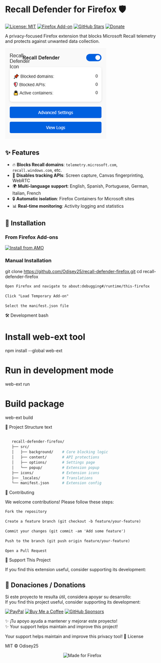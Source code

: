 # Recall Defender for Firefox 🛡️

[![License: MIT](https://img.shields.io/badge/License-MIT-yellow.svg)](LICENSE)
[![Firefox Add-on](https://img.shields.io/amo/v/recall-defender?color=orange)](https://addons.mozilla.org/firefox/addon/recall-defender/)
[![GitHub Stars](https://img.shields.io/github/stars/Odisey25/recall-defender-firefox)](https://github.com/Odisey25/recall-defender-firefox/stargazers)
[![Donate](https://img.shields.io/badge/Donate-PayPal-blue.svg)](https://paypal.me/herin2019)

A privacy-focused Firefox extension that blocks Microsoft Recall telemetry and protects against unwanted data collection.

![Extension Screenshot](assets/screenshot.png) 
## ✨ Features

- 🔥 **Blocks Recall domains**: `telemetry.microsoft.com`, `recall.windows.com`, etc.
- 🚫 **Disables tracking APIs**: Screen capture, Canvas fingerprinting, WebRTC
- 🌍 **Multi-language support**: English, Spanish, Portuguese, German, Italian, French
- 🔒 **Automatic isolation**: Firefox Containers for Microsoft sites
- 📊 **Real-time monitoring**: Activity logging and statistics

## 🚀 Installation

### From Firefox Add-ons
[![Install from AMO](https://img.shields.io/badge/Install-Firefox_Add_ons-orange?logo=firefox)](https://addons.mozilla.org/firefox/addon/recall-defender/)

### Manual Installation

git clone https://github.com/Odisey25/recall-defender-firefox.git
cd recall-defender-firefox

    Open Firefox and navigate to about:debugging#/runtime/this-firefox

    Click "Load Temporary Add-on"

    Select the manifest.json file

🛠️ Development
bash

# Install web-ext tool
npm install --global web-ext

# Run in development mode
web-ext run

# Build package
web-ext build

📂 Project Structure
text

```bash

   recall-defender-firefox/
   ├── src/
   │   ├── background/    # Core blocking logic
   │   ├── content/       # API protections
   │   ├── options/       # Settings page
   │   └── popup/         # Extension popup
   ├── icons/             # Extension icons
   ├── _locales/          # Translations
   └── manifest.json      # Extension config
 ```
🤝 Contributing

We welcome contributions! Please follow these steps:

    Fork the repository

    Create a feature branch (git checkout -b feature/your-feature)

    Commit your changes (git commit -am 'Add some feature')

    Push to the branch (git push origin feature/your-feature)

    Open a Pull Request

💖 Support This Project

If you find this extension useful, consider supporting its development:


## 💝 Donaciones / Donations

Si este proyecto te resulta útil, considera apoyar su desarrollo:  
If you find this project useful, consider supporting its development:

[![PayPal](https://img.shields.io/badge/PayPal-Donate-blue?logo=paypal&style=for-the-badge)](https://paypal.me/herin2019)
[![Buy Me a Coffee](https://img.shields.io/badge/Buy_Me_A_Coffee-FFDD00?logo=buymeacoffee&logoColor=black&style=for-the-badge)](https://www.buymeacoffee.com/Odisey25)
[![GitHub Sponsors](https://img.shields.io/badge/GitHub_Sponsors-2962FF?logo=githubsponsors&logoColor=white&style=for-the-badge)](https://github.com/sponsors/Odisey25)

✨ ¡Tu apoyo ayuda a mantener y mejorar este proyecto!  
✨ Your support helps maintain and improve this project!


Your support helps maintain and improve this privacy tool!
📜 License

MIT © Odisey25

<p align="center"> <img src="https://img.shields.io/badge/Made_for-Firefox-orange?logo=firefox" alt="Made for Firefox"> </p> 

